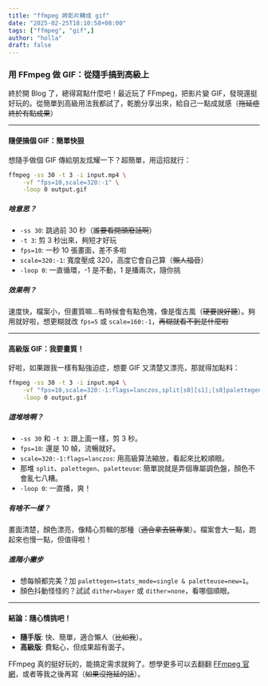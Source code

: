 ```yaml
---
title: "ffmpeg 將影片轉成 gif"
date: "2025-02-25T18:10:58+08:00"
tags: ["ffmpeg", "gif",]
author: "holla"
draft: false
---
```

### 用 FFmpeg 做 GIF：從隨手搞到高級上

終於開 Blog 了，總得寫點什麼吧！最近玩了 FFmpeg，把影片變 GIF，發現還挺好玩的。從簡單到高級用法我都試了，乾脆分享出來，給自己一點成就感（~~拖延症終於有點成果~~）

---

#### 隨便搞個 GIF：簡單快狠
想隨手做個 GIF 傳給朋友炫耀一下？超簡單，用這招就行：

```bash
ffmpeg -ss 30 -t 3 -i input.mp4 \
    -vf "fps=10,scale=320:-1" \
    -loop 0 output.gif
```

<!--more-->

##### 啥意思？
- `-ss 30`: 跳過前 30 秒（~~誰要看開頭廢話啊~~）
- `-t 3`: 剪 3 秒出來，夠短才好玩
- `fps=10`: 一秒 10 張畫面，差不多啦
- `scale=320:-1`: 寬度壓成 320，高度它會自己算（~~懶人福音~~）
- `-loop 0`: 一直循環，-1 是不動，1 是播兩次，隨你挑

##### 效果咧？
速度快，檔案小，但畫質嘛…有時候會有點色塊，像是復古風（~~硬要說好聽~~）。夠用就好啦，想更糊就改 `fps=5` 或 `scale=160:-1`，~~再糊就看不到是什麼啦~~

---

#### 高級版 GIF：我要畫質！
好啦，如果跟我一樣有點強迫症，想要 GIF 又清楚又漂亮，那就得加點料：

```bash
ffmpeg -ss 30 -t 3 -i input.mp4 \
    -vf "fps=10,scale=320:-1:flags=lanczos,split[s0][s1];[s0]palettegen[p];[s1][p]paletteuse" \
    -loop 0 output.gif
```

##### 這堆啥啊？
- `-ss 30` 和 `-t 3`: 跟上面一樣，剪 3 秒。
- `fps=10`: 還是 10 幀，流暢就好。
- `scale=320:-1:flags=lanczos`: 用高級算法縮放，看起來比較順眼。
- 那堆 `split`、`palettegen`、`paletteuse`: 簡單說就是弄個專屬調色盤，顏色不會亂七八糟。
- `-loop 0`: 一直播，爽！

##### 有啥不一樣？
畫面清楚，顏色漂亮，像精心剪輯的那種（~~適合拿去裝專業~~）。檔案會大一點，跑起來也慢一點，但值得啦！

##### 進階小撇步
- 想每幀都完美？加 `palettegen=stats_mode=single & paletteuse=new=1`。
- 顏色抖動怪怪的？試試 `dither=bayer` 或 `dither=none`，看哪個順眼。

---

#### 結論：隨心情挑吧！
- **隨手版**: 快、簡單，適合懶人（~~比如我~~）。
- **高級版**: 費點心，但成果超有面子。

FFmpeg 真的挺好玩的，能搞定需求就夠了。想學更多可以去翻翻 [FFmpeg 官網](https://ffmpeg.org)，或者等我之後再寫（~~如果沒拖延的話~~）。